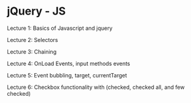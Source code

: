 # jQuery - JS 
Lecture 1: Basics of Javascript and jquery

Lecture 2: Selectors

Lecture 3: Chaining

Lecture 4: OnLoad Events, input methods events

Lecture 5: Event bubbling, target, currentTarget

Lecture 6: Checkbox functionality with (checked, checked all, and few checked)

